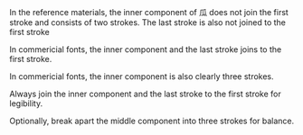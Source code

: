In the reference materials, the inner component of 瓜 does not join the first stroke and consists of two strokes.
The last stroke is also not joined to the first stroke

In commericial fonts, the inner component and the last stroke joins to the first stroke.

In commericial fonts, the inner component is also clearly three strokes.

Always join the inner component and the last stroke to the first stroke for legibility.

Optionally, break apart the middle component into three strokes for balance.
